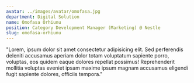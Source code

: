 ```yaml
---
avatar: ../images/avatar/omofasa.jpg
department: Digital Solution
name: Omofasa Orhiunu
position: Category Development Manager (Marketing) @ Nestle
slug: omofasa-orhiunu
---
```


"Lorem, ipsum dolor sit amet consectetur adipisicing elit. Sed perferendis deleniti accusamus aperiam dolor totam voluptatum sapiente porro, voluptas, eos quidem eaque dolores repellat possimus! Reprehenderit mollitia voluptas eveniet ipsam maxime ipsum magnam accusamus eligendi fugit sapiente dolores, officiis tempora."
